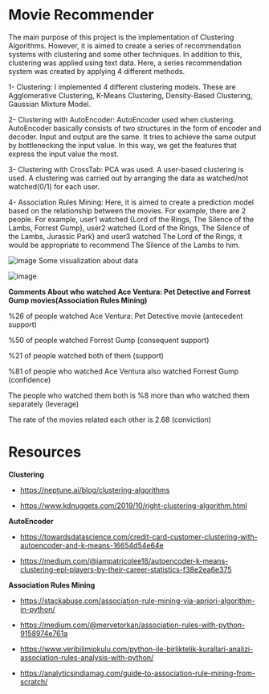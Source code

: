 # Movie Recommender

The main purpose of this project is the implementation of Clustering Algorithms. However, it is aimed to create a series of recommendation systems with clustering and some other techniques. In addition to this, clustering was applied using text data. Here, a series recommendation system was created by applying 4 different methods.

1- Clustering:
I implemented 4 different clustering models. These are Agglomerative Clustering, K-Means Clustering, Density-Based Clustering, Gaussian Mixture Model.

2- Clustering with AutoEncoder:
AutoEncoder used when clustering. AutoEncoder basically consists of two structures in the form of encoder and decoder. Input and output are the same. It tries to achieve the same output by bottlenecking the input value. In this way, we get the features that express the input value the most.

3- Clustering with CrossTab:
PCA was used. A user-based clustering is used. A clustering was carried out by arranging the data as watched/not watched(0/1) for each user.

4- Association Rules Mining:
Here, it is aimed to create a prediction model based on the relationship between the movies. For example, there are 2 people. For example, user1 watched {Lord of the Rings, The Silence of the Lambs, Forrest Gump}, user2 watched {Lord of the Rings, The Silence of the Lambs, Jurassic Park} and user3 watched The Lord of the Rings, it would be appropriate to recommend The Silence of the Lambs to him.

![image](https://user-images.githubusercontent.com/42489236/156826723-2f71151f-1327-4152-8655-c2bf1b035de0.png)
Some visualization about data

![image](https://user-images.githubusercontent.com/42489236/156830186-432296fa-c9a0-4300-ac8e-394dcb33de2c.png)

**Comments About who watched Ace Ventura: Pet Detective and Forrest Gump movies(Association Rules Mining)**

%26 of people watched Ace Ventura: Pet Detective movie (antecedent support)

%50 of people watched Forrest Gump (consequent support)

%21 of people watched both of them (support)

%81 of people who watched Ace Ventura also watched Forrest Gump (confidence)

The people who watched them both is %8 more than who watched them separately (leverage)

The rate of the movies related each other is 2.68 (conviction)

# Resources

**Clustering**

- https://neptune.ai/blog/clustering-algorithms

- https://www.kdnuggets.com/2019/10/right-clustering-algorithm.html

**AutoEncoder**

- https://towardsdatascience.com/credit-card-customer-clustering-with-autoencoder-and-k-means-16654d54e64e

- https://medium.com/@iampatricolee18/autoencoder-k-means-clustering-epl-players-by-their-career-statistics-f38e2ea6e375

**Association Rules Mining**

- https://stackabuse.com/association-rule-mining-via-apriori-algorithm-in-python/

- https://medium.com/@mervetorkan/association-rules-with-python-9158974e761a

- https://www.veribilimiokulu.com/python-ile-birliktelik-kurallari-analizi-association-rules-analysis-with-python/

- https://analyticsindiamag.com/guide-to-association-rule-mining-from-scratch/





